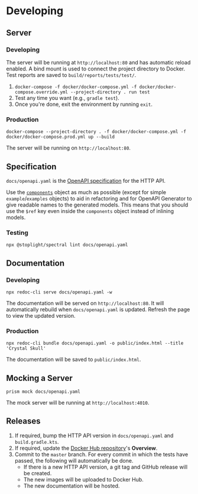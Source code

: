 # Developing

## Server

### Developing

The server will be running at `http://localhost:80` and has automatic reload enabled. A bind mount is used to connect the project directory to Docker. Test reports are saved to `build/reports/tests/test/`.
1. `docker-compose -f docker/docker-compose.yml -f docker/docker-compose.override.yml --project-directory . run test`
1. Test any time you want (e.g., `gradle test`).
1. Once you're done, exit the environment by running `exit`.

### Production

```
docker-compose --project-directory . -f docker/docker-compose.yml -f docker/docker-compose.prod.yml up --build
```

The server will be running on `http://localhost:80`.

## Specification

`docs/openapi.yaml` is the [OpenAPI specification](https://swagger.io/specification/) for the HTTP API. 

Use the [`components`](https://swagger.io/specification/#componentsObject) object as much as possible (except for simple `example`/`examples` objects) to aid in refactoring and for OpenAPI Generator to give readable names to the generated models. This means that you should use the `$ref` key even inside the `components` object instead of inlining models.

### Testing

```
npx @stoplight/spectral lint docs/openapi.yaml
```

## Documentation

### Developing

```
npx redoc-cli serve docs/openapi.yaml -w
```

The documentation will be served on `http://localhost:80`. It will automatically rebuild when `docs/openapi.yaml` is updated. Refresh the page to view the updated version.

### Production

```
npx redoc-cli bundle docs/openapi.yaml -o public/index.html --title 'Crystal Skull'
```

The documentation will be saved to `public/index.html`.

## Mocking a Server

`prism mock docs/openapi.yaml`

The mock server will be running at `http://localhost:4010`.

## Releases

1. If required, bump the HTTP API version in `docs/openapi.yaml` and `build.gradle.kts`.
1. If required, update the [Docker Hub repository](https://hub.docker.com/r/neelkamath/crystal-skull)'s **Overview**.
1. Commit to the `master` branch. For every commit in which the tests have passed, the following will automatically be done.
    - If there is a new HTTP API version, a git tag and GitHub release will be created.
    - The new images will be uploaded to Docker Hub.
    - The new documentation will be hosted.